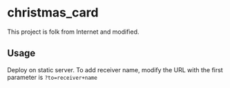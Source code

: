 # christmas_card

This project is folk from Internet and modified.

## Usage
Deploy on static server.
To add receiver name, modify the URL with the first parameter is `?to=receiver+name`
